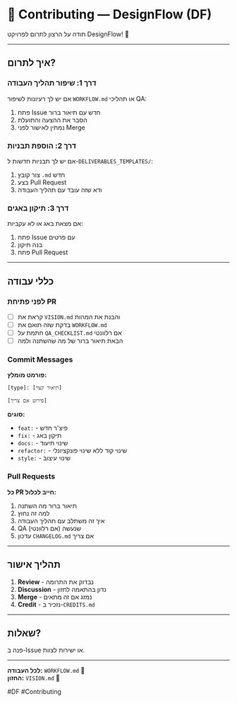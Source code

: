 # 🤝 Contributing — DesignFlow (DF)

תודה על הרצון לתרום לפרויקט DesignFlow! 🙏

---

## איך לתרום?

### דרך 1: שיפור תהליך העבודה

אם יש לך רעיונות לשיפור `WORKFLOW.md` או תהליכי QA:

1. פתח Issue חדש עם תיאור ברור
2. הסבר את ההצעה והתועלת
3. נמתין לאישור לפני Merge

### דרך 2: הוספת תבניות

אם יש לך תבניות חדשות ל-`DELIVERABLES_TEMPLATES/`:

1. צור קובץ `.md` חדש
2. בצע Pull Request
3. ודא שזה עובד עם תהליך העבודה

### דרך 3: תיקון באגים

אם מצאת באג או לא עקביות:

1. פתח Issue עם פרטים
2. בנה תיקון
3. פתח Pull Request

---

## כללי עבודה

### לפני פתיחת PR

- [ ] קראת את `VISION.md` והבנת את המהות
- [ ] בדקת שזה תואם את `WORKFLOW.md`
- [ ] חתמת על `QA_CHECKLIST.md` אם רלוונטי
- [ ] הבאת תיאור ברור של מה שהשתנה ולמה

### Commit Messages

**פורמט מומלץ:**

```
[type]: [תיאור קצר]

[פירוט אם צריך]
```

**סוגים:**
- `feat:` - פיצ'ר חדש
- `fix:` - תיקון באג
- `docs:` - שינוי תיעוד
- `refactor:` - שינוי קוד ללא שינוי פונקציונלי
- `style:` - שינוי עיצוב

### Pull Requests

**כל PR חייב לכלול:**

1. תיאור ברור מה השתנה
2. למה זה נחוץ
3. איך זה משתלב עם תהליך העבודה
4. QA שנעשה (אם רלוונטי)
5. עדכון `CHANGELOG.md` אם צריך

---

## תהליך אישור

1. **Review** - נבדוק את התרומה
2. **Discussion** - נדון בהתאמה לחזון
3. **Merge** - נמזג אם זה מתאים
4. **Credit** - נזכיר ב-`CREDITS.md`

---

## שאלות?

פנה ב-Issue או ישירות לצוות.

---

**לכל העבודה:** `WORKFLOW.md` 🔄  
**החזון:** `VISION.md` 🌟

#DF #Contributing

